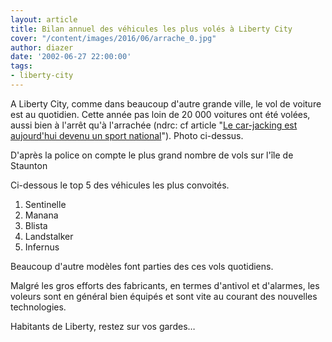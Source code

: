 ```yaml
---
layout: article
title: Bilan annuel des véhicules les plus volés à Liberty City
cover: "/content/images/2016/06/arrache_0.jpg"
author: diazer
date: '2002-06-27 22:00:00'
tags:
- liberty-city
---
```


A Liberty City, comme dans beaucoup d'autre grande ville, le vol de voiture est au quotidien. Cette année pas loin de 20 000 voitures ont été volées, aussi bien à l'arrêt qu'à l'arrachée (ndrc: cf article "[Le car-jacking est aujourd'hui devenu un sport national](  /2002/04/30/le-car-jacking-est-aujourdhui-devenu-un-sport-national/)"). Photo ci-dessus.

D'après la police on compte le plus grand nombre de vols sur l'île de Staunton

Ci-dessous le top 5 des véhicules les plus convoités.

1. Sentinelle
2. Manana
3. Blista
4. Landstalker
5. Infernus

Beaucoup d'autre modèles font parties des ces vols quotidiens.

Malgré les gros efforts des fabricants, en termes d'antivol et d'alarmes, les voleurs sont en général bien équipés et sont vite au courant des nouvelles technologies.

Habitants de Liberty, restez sur vos gardes…

<!--kg-card-end: markdown-->
